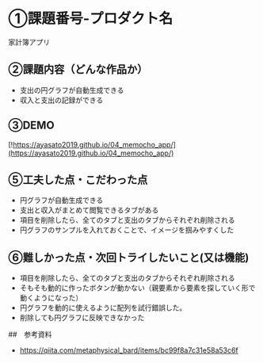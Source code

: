 # ①課題番号-プロダクト名
家計簿アプリ

## ②課題内容（どんな作品か）

- 支出の円グラフが自動生成できる
- 収入と支出の記録ができる

## ③DEMO

[!https://ayasato2019.github.io/04_memocho_app/](https://ayasato2019.github.io/04_memocho_app/)

## ⑤工夫した点・こだわった点

- 円グラフが自動生成できる
- 支出と収入がまとめて閲覧できるタブがある
- 項目を削除したら、全てのタブと支出のタブからそれぞれ削除される
- 円グラフのサンプルを入れておくことで、イメージを掴みやすくした

## ⑥難しかった点・次回トライしたいこと(又は機能)

- 項目を削除したら、全てのタブと支出のタブからそれぞれ削除される
- そもそも動的に作ったボタンが動かない（親要素から要素を探していく形で動くようになった）
- 円グラフを動的に使えるように配列を試行錯誤した。
- 削除しても円グラフに反映できなかった

##　参考資料
- https://qiita.com/metaphysical_bard/items/bc99f8a7c31e58a53c6f
